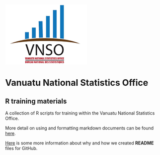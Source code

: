 ![logo](logos/vnso_logo.png)

# Vanuatu National Statistics Office

## R training materials

A collection of R scripts for training within the Vanuatu National Statistics Office. 

More detail on using and formatting markdown documents can be found [here](https://help.github.com/en/github/writing-on-github/basic-writing-and-formatting-syntax).

[Here](https://help.github.com/en/github/creating-cloning-and-archiving-repositories/about-readmes) is some more information about why and how we created **README** files for GitHub.
